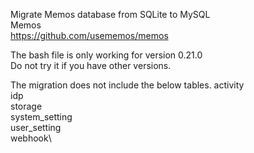 Migrate Memos database from SQLite to MySQL\
Memos\
https://github.com/usememos/memos

The bash file is only working for version 0.21.0\
Do not try it if you have other versions.

The migration does not include the below tables.
activity\
idp\
storage\
system_setting\
user_setting\
webhook\



